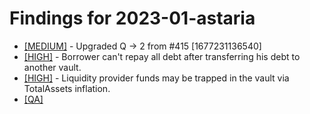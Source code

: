 # Findings for 2023-01-astaria 

- [[MEDIUM]]([MEDIUM]-1598258853/README.md) - Upgraded Q -> 2 from #415 [1677231136540]
- [[HIGH]]([HIGH]-1537210305/README.md) - Borrower can't repay all debt after transferring his debt to another vault.
- [[HIGH]]([HIGH]-1537389026/README.md) - Liquidity provider funds may be trapped in the vault via TotalAssets inflation.
- [[QA]](QA/README.md)
